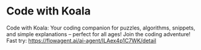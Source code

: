 # Code with Koala
Code with Koala: Your coding companion for puzzles, algorithms, snippets, and simple explanations – perfect for all ages! Join the coding adventure!
Fast try: https://flowagent.ai/ai-agent/ILAex4p1C7WK/detail
